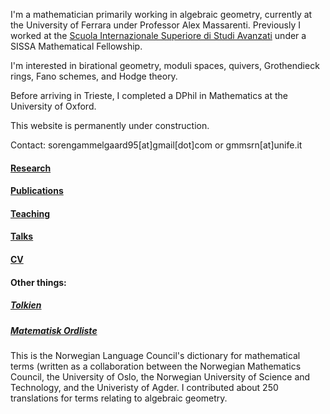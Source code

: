 
I'm a mathematician primarily working in algebraic geometry, currently at the University of Ferrara under Professor Alex Massarenti.
Previously I worked at the [Scuola Internazionale Superiore di Studi Avanzati](sissa.it) under a SISSA Mathematical Fellowship.


I'm interested in birational geometry, moduli spaces, quivers, Grothendieck rings, Fano schemes, and Hodge theory.

Before arriving in Trieste, I completed a DPhil in Mathematics at the University of Oxford.

This website is permanently under construction.

Contact: sorengammelgaard95[at]gmail[dot]com or gmmsrn[at]unife.it

#### [Research](https://sorengam.github.io/research)

#### [Publications](https://sorengam.github.io/papers)

#### [Teaching](teaching)

#### [Talks](talks)

#### [CV](CV)

#### Other things:

##### [Tolkien](https://sorengam.github.io/tolkien)

##### [Matematisk Ordliste](https://matematikkradet.no/ordliste/)
This is the Norwegian Language Council's dictionary for mathematical terms (written as a collaboration between the Norwegian Mathematics Council, the University of Oslo, the Norwegian University of Science and Technology, and the Univeristy of Agder. I contributed about 250 translations for terms relating to algebraic geometry.

